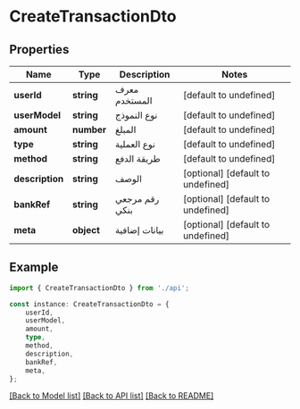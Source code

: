 # CreateTransactionDto


## Properties

Name | Type | Description | Notes
------------ | ------------- | ------------- | -------------
**userId** | **string** | معرف المستخدم | [default to undefined]
**userModel** | **string** | نوع النموذج | [default to undefined]
**amount** | **number** | المبلغ | [default to undefined]
**type** | **string** | نوع العملية | [default to undefined]
**method** | **string** | طريقة الدفع | [default to undefined]
**description** | **string** | الوصف | [optional] [default to undefined]
**bankRef** | **string** | رقم مرجعي بنكي | [optional] [default to undefined]
**meta** | **object** | بيانات إضافية | [optional] [default to undefined]

## Example

```typescript
import { CreateTransactionDto } from './api';

const instance: CreateTransactionDto = {
    userId,
    userModel,
    amount,
    type,
    method,
    description,
    bankRef,
    meta,
};
```

[[Back to Model list]](../README.md#documentation-for-models) [[Back to API list]](../README.md#documentation-for-api-endpoints) [[Back to README]](../README.md)
